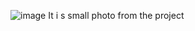 ![image](https://github.com/user-attachments/assets/47e6bdf3-711a-4a2a-8143-21643d9b0c4c)
It i s small photo from the project
